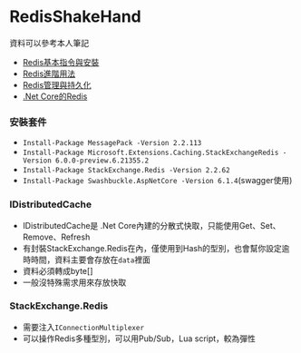 # RedisShakeHand

資料可以參考本人筆記
- [Redis基本指令與安裝](https://hackmd.io/@gs9TPhYbSPCyczQit5ucew/BJeNgZv2d) 
- [Redis進階用法](https://hackmd.io/@gs9TPhYbSPCyczQit5ucew/H15RTaMTu)
- [Redis管理與持久化](https://hackmd.io/@gs9TPhYbSPCyczQit5ucew/SyXibtKad)
- [.Net Core的Redis](https://hackmd.io/@gs9TPhYbSPCyczQit5ucew/SJrrmI6p_)

### 安裝套件
- `Install-Package MessagePack -Version 2.2.113`
- `Install-Package Microsoft.Extensions.Caching.StackExchangeRedis -Version 6.0.0-preview.6.21355.2`
- `Install-Package StackExchange.Redis -Version 2.2.62`
- `Install-Package Swashbuckle.AspNetCore -Version 6.1.4`(swagger使用)


### IDistributedCache
- IDistributedCache是 .Net Core內建的分散式快取，只能使用Get、Set、Remove、Refresh
- 有封裝StackExchange.Redis在內，僅使用到Hash的型別，也會幫你設定逾時時間，資料主要會存放在`data`裡面
- 資料必須轉成byte[]
- 一般沒特殊需求用來存放快取
### StackExchange.Redis
- 需要注入`IConnectionMultiplexer`
- 可以操作Redis多種型別，可以用Pub/Sub，Lua script，較為彈性
